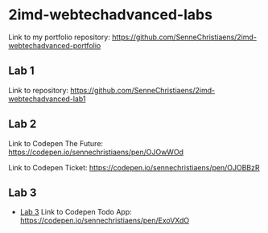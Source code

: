 # 2imd-webtechadvanced-labs

Link to my portfolio repository: https://github.com/SenneChristiaens/2imd-webtechadvanced-portfolio

## Lab 1

Link to repository: https://github.com/SenneChristiaens/2imd-webtechadvanced-lab1


## Lab 2

Link to Codepen The Future: https://codepen.io/sennechristiaens/pen/OJOwWOd

Link to Codepen Ticket: https://codepen.io/sennechristiaens/pen/OJOBBzR

## Lab 3

- [Lab 3](https://github.com/SenneChristiaens/2imd-webtechadvanced-portfolio/tree/main/Lab%203%20-%20ES6)
Link to Codepen Todo App: https://codepen.io/sennechristiaens/pen/ExoVXdO
